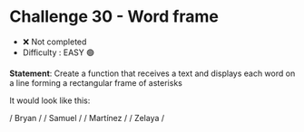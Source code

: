 # Challenge 30 - Word frame

- ❌ Not completed
- Difficulty : EASY 🟢

**Statement**: Create a function that receives a text and displays each word on a line forming a rectangular frame of asterisks

It would look like this:

/  Bryan   /
/  Samuel  /
/ Martínez /
/  Zelaya  /
